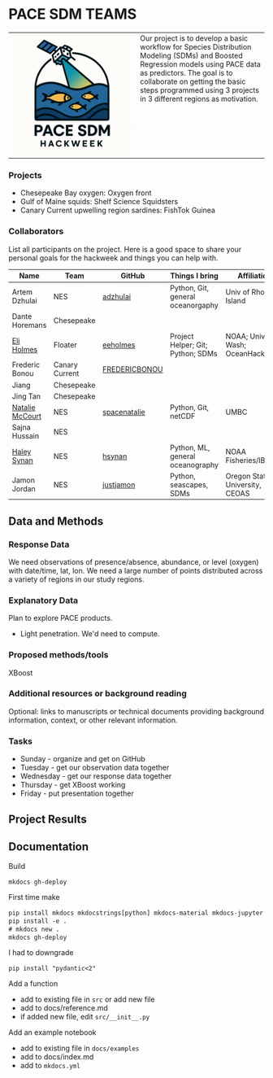 # PACE SDM TEAMS

<table style="width:100%">
  <tr>
    <td style="width:50%; vertical-align: top;">
      <img src="proj_pace_sdm_logo.png" style="width:100%;">
    </td>
    <td style="width:50%; vertical-align: top;">
      Our project is to develop a basic workflow for Species Distribution Modeling (SDMs) and Boosted Regression models using PACE data as predictors. The goal is to collaborate on getting the basic steps programmed using 3 projects in 3 different regions as motivation.
    </td>
  </tr>
</table>


### Projects

* Chesepeake Bay oxygen: Oxygen front
* Gulf of Maine squids: Shelf Science Squidsters
* Canary Current upwelling region sardines: FishTok Guinea

### Collaborators

List all participants on the project. Here is a good space to share your personal goals for the hackweek and things you can help with.

| Name | Team|  GitHub | Things I bring | Affiliation |
| ------------- | ------------- | ------------- | ------------- | ------------- |
| Artem Dzhulai | NES | [adzhulai](https://github.com/adzhulai) | Python, Git, general oceanorgaphy | Univ of Rhode Island |
| Dante Horemans | Chesepeake |  |  |   |
| [Eli Holmes](https://eeholmes.github.io/) | Floater | [eeholmes](https://github.com/eeholmes) | Project Helper; Git; Python; SDMs | NOAA; Univ of Wash; OceanHackWeek |
| Frederic Bonou | Canary Current | [FREDERICBONOU](https://github.com/FREDERICBONOU) |   |  |
| Jiang | Chesepeake |   |  |
| Jing Tan | Chesepeake |   |  |
| [Natalie McCourt](https://spacenatalie.github.io/) | NES |  [spacenatalie](https://github.com/spacenatalie) | Python, Git, netCDF | UMBC |
| Sajna Hussain | NES |   |  |
| [Haley Synan](https://www.fisheries.noaa.gov/contact/haley-synan) | NES | [hsynan](https://github.com/hsynan) | Python, ML, general oceanography | NOAA Fisheries/IBSS |
| Jamon Jordan | NES | [justjamon](https://github.com/justjamon) | Python, seascapes, SDMs| Oregon State University, CEOAS |


## Data and Methods

### Response Data

We need observations of presence/absence, abundance, or level (oxygen) with date/time, lat, lon. We need a large number of points distributed across a variety of regions in our study regions.

### Explanatory Data

Plan to explore PACE products.

* Light penetration. We'd need to compute.

### Proposed methods/tools

XBoost

### Additional resources or background reading

Optional: links to manuscripts or technical documents providing background information, context, or other relevant information.

### Tasks

* Sunday - organize and get on GitHub
* Tuesday - get our observation data together
* Wednesday - get our response data together
* Thursday - get XBoost working
* Friday - put presentation together

## Project Results

## Documentation

Build
```
mkdocs gh-deploy
```

First time make
```
pip install mkdocs mkdocstrings[python] mkdocs-material mkdocs-jupyter
pip install -e .
# mkdocs new .
mkdocs gh-deploy
```

I had to downgrade
```
pip install "pydantic<2"
```

Add a function
* add to existing file in `src` or add new file
* add to docs/reference.md
* if added new file, edit `src/__init__.py`

Add an example notebook
* add to existing file in `docs/examples`
* add to docs/index.md
* add to `mkdocs.yml`

